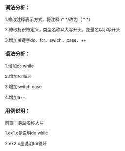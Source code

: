 ### 词法分析：

1.修改注释表示方式，将注释  /*   */改为（ *  *）

2.修改标识符定义，类型名称以大写开头，变量名以小写开头

3.增加关键字do、for、swich 、case、++

### 语法分析：

1.增加do while

2.增加for循环

3.增加switch case

4.增加a++

### 用例说明：

前提：类型名称大写

1.ex1.c是说明do while

2.ex2.c是说明for循环